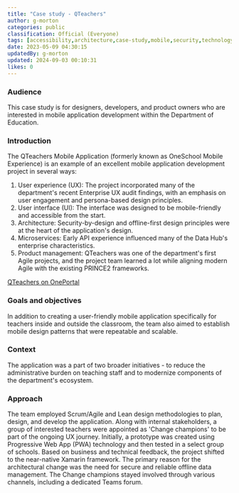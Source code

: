 ```yaml
---
title: "Case study - QTeachers"
author: g-morton
categories: public
classification: Official (Everyone)
tags: [accessibility,architecture,case-study,mobile,security,technology,uxui]
date: 2023-05-09 04:30:15 
updatedBy: g-morton
updated: 2024-09-03 00:10:31 
likes: 0
---
```


### Audience
This case study is for designers, developers, and product owners who are interested in mobile application development within the Department of Education.

### Introduction
The QTeachers Mobile Application (formerly known as OneSchool Mobile Experience) is an example of an excellent mobile application development project in several ways:

1. User experience (UX): The project incorporated many of the department's recent Enterprise UX audit findings, with an emphasis on user engagement and persona-based design principles.
2. User interface (UI): The interface was designed to be mobile-friendly and accessible from the start.
3. Architecture: Security-by-design and offline-first design principles were at the heart of the application's design.
4. Microservices: Early API experience influenced many of the Data Hub's enterprise characteristics.
5. Product management: QTeachers was one of the department's first Agile projects, and the project team learned a lot while aligning modern Agile with the existing PRINCE2 frameworks.

[QTeachers on OnePortal](https://intranet.qed.qld.gov.au/Services/InformationTechnology/software-business-systems/Pages/qteachers.aspx)


### Goals and objectives
In addition to creating a user-friendly mobile application specifically for teachers inside and outside the classroom, the team also aimed to establish mobile design patterns that were repeatable and scalable.

### Context
The application was a part of two broader initiatives - to reduce the administrative burden on teaching staff and to modernize components of the department's ecosystem.

### Approach
The team employed Scrum/Agile and Lean design methodologies to plan, design, and develop the application.
Along with internal stakeholders, a group of interested teachers were appointed as 'Change champions' to be part of the ongoing UX journey.
Initially, a prototype was created using Progressive Web App (PWA) technology and then tested in a select group of schools. Based on business and technical feedback, the project shifted to the near-native Xamarin framework.
The primary reason for the architectural change was the need for secure and reliable offline data management.
The Change champions stayed involved through various channels, including a dedicated Teams forum.